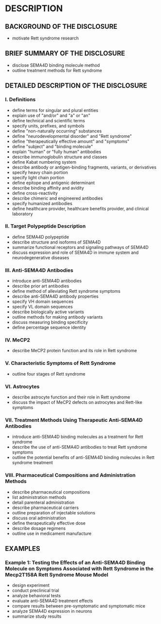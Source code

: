 # DESCRIPTION

## BACKGROUND OF THE DISCLOSURE

- motivate Rett syndrome research

## BRIEF SUMMARY OF THE DISCLOSURE

- disclose SEMA4D binding molecule method
- outline treatment methods for Rett syndrome

## DETAILED DESCRIPTION OF THE DISCLOSURE

### I. Definitions

- define terms for singular and plural entities
- explain use of "and/or" and "a" or "an"
- define technical and scientific terms
- specify units, prefixes, and symbols
- define "non-naturally occurring" substances
- define "neurodevelopmental disorder" and "Rett syndrome"
- define "therapeutically effective amount" and "symptoms"
- define "subject" and "binding molecule"
- explain "human" or "fully human" antibodies
- describe immunoglobulin structure and classes
- define Kabat numbering system
- describe antibody or antigen-binding fragments, variants, or derivatives
- specify heavy chain portion
- specify light chain portion
- define epitope and antigenic determinant
- describe binding affinity and avidity
- define cross-reactivity
- describe chimeric and engineered antibodies
- specify humanized antibodies
- define healthcare provider, healthcare benefits provider, and clinical laboratory

### II. Target Polypeptide Description

- define SEMA4D polypeptide
- describe structure and isoforms of SEMA4D
- summarize functional receptors and signaling pathways of SEMA4D
- discuss expression and role of SEMA4D in immune system and neurodegenerative diseases

### III. Anti-SEMA4D Antibodies

- introduce anti-SEMA4D antibodies
- describe prior art antibodies
- define method of alleviating Rett syndrome symptoms
- describe anti-SEMA4D antibody properties
- specify VH domain sequences
- specify VL domain sequences
- describe biologically active variants
- outline methods for making antibody variants
- discuss measuring binding specificity
- define percentage sequence identity

### IV. MeCP2

- describe MeCP2 protein function and its role in Rett syndrome

### V. Characteristic Symptoms of Rett Syndrome

- outline four stages of Rett syndrome

### VI. Astrocytes

- describe astrocyte function and their role in Rett syndrome
- discuss the impact of MeCP2 defects on astrocytes and Rett-like symptoms

### VII. Treatment Methods Using Therapeutic Anti-SEMA4D Antibodies

- introduce anti-SEMA4D binding molecules as a treatment for Rett syndrome
- describe the use of anti-SEMA4D antibodies to treat Rett syndrome symptoms
- outline the potential benefits of anti-SEMA4D binding molecules in Rett syndrome treatment

### VIII. Pharmaceutical Compositions and Administration Methods

- describe pharmaceutical compositions
- list administration methods
- detail parenteral administration
- describe pharmaceutical carriers
- outline preparation of injectable solutions
- discuss oral administration
- define therapeutically effective dose
- describe dosage regimens
- outline use in medicament manufacture

## EXAMPLES

### Example 1: Testing the Effects of an Anti-SEMA4D Binding Molecule on Symptoms Associated with Rett Syndrome in the Mecp2T158A Rett Syndrome Mouse Model

- design experiment
- conduct preclinical trial
- analyze behavioral tests
- evaluate anti-SEMA4D treatment effects
- compare results between pre-symptomatic and symptomatic mice
- analyze SEMA4D expression in neurons
- summarize study results

